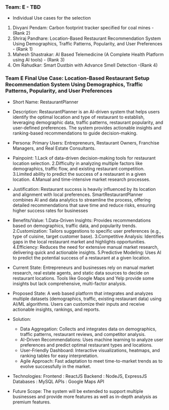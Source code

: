 ### Team: E - TBD
- Individual Use cases for the selection
1. Divyani Pendam: Carbon footprint tracker specified for coal mines - (Rank 2)
2. Shriraj Pandhare: Location-Based Restaurant Recommendation System Using Demographics, Traffic Patterns, Popularity, and User Preferences - (Rank 1)
3. Mahesh Shastrakar: AI Based Telemedicine (A Complete Health Platform using AI tools) - (Rank 3)
4. Om Rahudkar: Smart Dustbin with Advance Smell Detection -(Rank 4)

### Team E Final Use Case: Location-Based Restaurant Setup Recommendation System Using Demographics, Traffic Patterns, Popularity, and User Preferences
- Short Name: RestaurantPlanner
- Description: RestaurantPlanner is an AI-driven system that helps users identify the optimal location and type of restaurant to establish, leveraging demographic data, traffic patterns, restaurant popularity, and user-defined preferences. The system provides actionable insights and ranking-based recommendations to guide decision-making.
- Persona: Primary Users: Entrepreneurs, Restaurant Owners, Franchise Managers, and Real Estate Consultants. 
- Painpoint:
  1.Lack of data-driven decision-making tools for restaurant location selection.
  2.Difficulty in analyzing multiple factors like demographics, traffic flow, and existing restaurant competition.
  3.Limited ability to predict the success of a restaurant in a given location.
  4.Manual and time-intensive market research processes.

- Justification: Restaurant success is heavily influenced by its location and alignment with local preferences. SmartRestaurantPlanner combines AI and data analytics to streamline the process, offering detailed recommendations that save time and reduce risks, ensuring higher success rates for businesses

- Benefits/Value:
  1.Data-Driven Insights: Provides recommendations based on demographics, traffic data, and popularity trends.
  2.Customization: Tailors suggestions to specific user preferences (e.g., type of cuisine, target customer base).
  3.Competitive Analysis: Identifies gaps in the local restaurant market and highlights opportunities.
  4.Efficiency: Reduces the need for extensive manual market research, delivering quick and actionable insights.
  5.Predictive Modeling: Uses AI to predict the potential success of a restaurant at a given location.

- Current State: Entrepreneurs and businesses rely on manual market research, real estate agents, and static data sources to decide on restaurant locations. Tools like Google Maps and Yelp provide some insights but lack comprehensive, multi-factor analysis.

- Proposed State: A web based platform that integrates and analyzes multiple datasets (demographics, traffic, existing restaurant data) using AI/ML algorithms. Users can customize their inputs and receive actionable insights, rankings, and reports.

- Solution:
  - Data Aggregation: Collects and integrates data on demographics, traffic patterns, restaurant reviews, and competitor analysis.
  - AI-Driven Recommendations: Uses machine learning to analyze user preferences and predict optimal restaurant types and locations.
  - User-Friendly Dashboard: Interactive visualizations, heatmaps, and ranking tables for easy interpretation.
  - Agile Approach: Fast adaptation to meet time-to-market trends as to evolve successfully in the market.

- Technologies:
  Frontend : ReactJS
  Backend : NodeJS, ExpressJS
  Databases : MySQL
  APIs : Google Maps API

- Future Scope: The system will be extended to support multiple businesses and provide more features as well as in-depth analysis as premium features.
  
